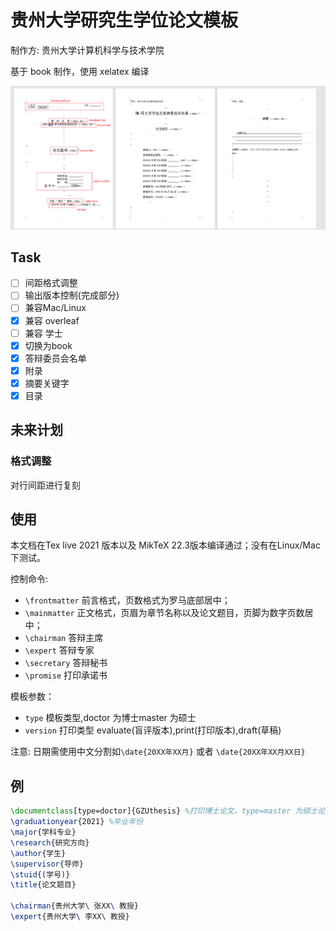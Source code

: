 # 贵州大学研究生学位论文模板
制作方: 贵州大学计算机科学与技术学院


基于 book 制作，使用 xelatex 编译

![format](img/format.png)
## Task
- [ ] 间距格式调整
- [ ] 输出版本控制(完成部分)
- [ ] 兼容Mac/Linux
- [X] 兼容 overleaf
- [ ] 兼容 学士
- [X] 切换为book
- [X] 答辩委员会名单
- [X] 附录 
- [x] 摘要关键字
- [X] 目录

## 未来计划
### 格式调整
对行间距进行复刻
## 使用
本文档在Tex live 2021 版本以及 MikTeX 22.3版本编译通过；没有在Linux/Mac 下测试。


控制命令:
- `\frontmatter` 前言格式，页数格式为罗马底部居中；
- `\mainmatter` 正文格式，页眉为章节名称以及论文题目，页脚为数字页数居中；
- `\chairman` 答辩主席
- `\expert` 答辩专家
- `\secretary` 答辩秘书
- `\promise` 打印承诺书

模板参数：
- `type` 模板类型,doctor 为博士master 为硕士
- `version` 打印类型 evaluate(盲评版本),print(打印版本),draft(草稿)




注意:
日期需使用中文分割如`\date{20XX年XX月}` 或者 `\date{20XX年XX月XX日}`
## 例
```latex
\documentclass[type=doctor]{GZUthesis} %打印博士论文。type=master 为硕士论文，默认为硕士
\graduationyear{2021} %毕业年份
\major{学科专业}
\research{研究方向}
\author{学生}
\supervisor{导师}
\stuid{(学号)}
\title{论文题目}

\chairman{贵州大学\ 张XX\ 教授}
\expert{贵州大学\ 李XX\ 教授}
```